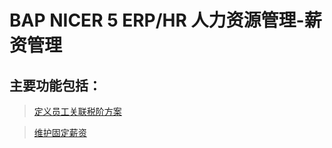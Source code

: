 # BAP NICER 5 ERP/HR 人力资源管理-薪资管理

## 主要功能包括：

> [定义员工关联税阶方案](docs/BAPBusinessCloud/2019知识库/人力资源/薪资管理/定义员工关联税阶方案.md)

> [维护固定薪资](docs/BAPBusinessCloud/2019知识库/人力资源/薪资管理/维护固定薪资.md)









